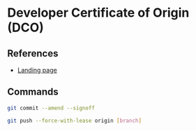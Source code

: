 # Developer Certificate of Origin (DCO)

## References

- [Landing page](https://probot.github.io/apps/dco/)

## Commands

```sh
git commit --amend --signoff
```

```sh
git push --force-with-lease origin [branch]
```
